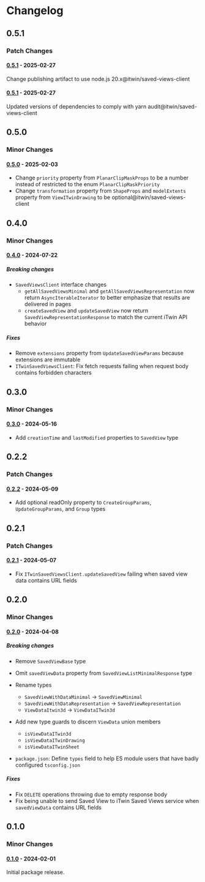 # Changelog

## 0.5.1

### Patch Changes

#### [0.5.1](https://github.com/iTwin/saved-views/tree/v0.5.1-client/packages/saved-views-client) - 2025-02-27

Change publishing artifact to use node.js 20.x@itwin/saved-views-client

#### [0.5.1](https://github.com/iTwin/saved-views/tree/v0.5.1-client/packages/saved-views-client) - 2025-02-27

Updated versions of dependencies to comply with yarn audit@itwin/saved-views-client

## 0.5.0

### Minor Changes

#### [0.5.0](https://github.com/iTwin/saved-views/tree/v0.5.0-client/packages/saved-views-client) - 2025-02-03

- Change `priority` property from `PlanarClipMaskProps` to be a number instead of restricted to the enum `PlanarClipMaskPriority`
- Change `transformation` property from `ShapeProps` and `modelExtents` property from `ViewITwinDrawing` to be optional@itwin/saved-views-client

## 0.4.0

### Minor Changes

#### [0.4.0](https://github.com/iTwin/saved-views/tree/client-v0.4.0/packages/saved-views-client/) - 2024-07-22

##### Breaking changes

- `SavedViewsClient` interface changes
  - `getAllSavedViewsMinimal` and `getAllSavedViewsRepresentation` now return `AsyncIterableIterator` to better emphasize that results are delivered in pages
  - `createSavedView` and `updateSavedView` now return `SavedViewRepresentationResponse` to match the current iTwin API behavior

##### Fixes

- Remove `extensions` property from `UpdateSavedViewParams` because extensions are immutable
- `ITwinSavedViewsClient`: Fix fetch requests failing when request body contains forbidden characters

## 0.3.0

### Minor Changes

#### [0.3.0](https://github.com/iTwin/saved-views/tree/v0.3.0-client/packages/saved-views-client) - 2024-05-16

- Add `creationTime` and `lastModified` properties to `SavedView` type

## 0.2.2

### Patch Changes

#### [0.2.2](https://github.com/iTwin/saved-views/tree/v0.2.2-client/packages/saved-views-client) - 2024-05-09

- Add optional readOnly property to `CreateGroupParams`, `UpdateGroupParams`, and `Group` types

## 0.2.1

### Patch Changes

#### [0.2.1](https://github.com/iTwin/saved-views/tree/v0.2.1-client/packages/saved-views-client) - 2024-05-07

- Fix `ITwinSavedViewsClient.updateSavedView` failing when saved view data contains URL fields

## 0.2.0

### Minor Changes

#### [0.2.0](https://github.com/iTwin/saved-views/tree/v0.2.0-client/packages/saved-views-client) - 2024-04-08

##### Breaking changes

- Remove `SavedViewBase` type
- Omit `savedViewData` property from `SavedViewListMinimalResponse` type
- Rename types

  - `SavedViewWithDataMinimal` -> `SavedViewMinimal`
  - `SavedViewWithDataRepresentation` -> `SavedViewRepresentation`
  - `ViewDataItwin3d` -> `ViewDataITwin3d`

- Add new type guards to discern `ViewData` union members
  - `isViewDataITwin3d`
  - `isViewDataITwinDrawing`
  - `isViewDataITwinSheet`
- `package.json`: Define `types` field to help ES module users that have badly configured `tsconfig.json`

##### Fixes

- Fix `DELETE` operations throwing due to empty response body
- Fix being unable to send Saved View to iTwin Saved Views service when `savedViewData` contains URL fields

## 0.1.0

### Minor Changes

#### [0.1.0](https://github.com/iTwin/saved-views/tree/v0.1.0-client/packages/saved-views-client) - 2024-02-01

Initial package release.
